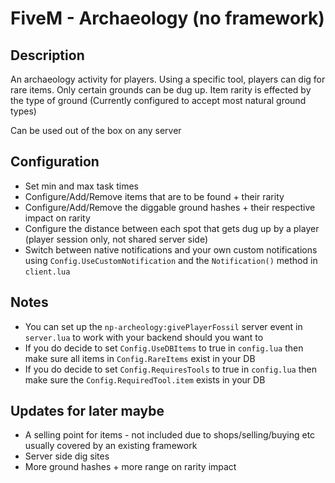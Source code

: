 # FiveM - Archaeology (no framework)
## Description
An archaeology activity for players. Using a specific tool, players can dig for rare items. Only certain grounds can be dug up. Item rarity is effected by the type of ground (Currently configured to accept most natural ground types)

Can be used out of the box on any server

## Configuration
* Set min and max task times
* Configure/Add/Remove items that are to be found + their rarity
* Configure/Add/Remove the diggable ground hashes + their respective impact on rarity
* Configure the distance between each spot that gets dug up by a player (player session only, not shared server side)
* Switch between native notifications and your own custom notifications using `Config.UseCustomNotification` and the `Notification()` method in `client.lua` 

## Notes
* You can set up the `np-archeology:givePlayerFossil` server event in `server.lua` to work with your backend should you want to
* If you do decide to set `Config.UseDBItems` to true in `config.lua` then make sure all items in `Config.RareItems` exist in your DB
* If you do decide to set `Config.RequiresTools` to true in `config.lua` then make sure the `Config.RequiredTool.item` exists in your DB

## Updates for later maybe
* A selling point for items - not included due to shops/selling/buying etc usually covered by an existing framework
* Server side dig sites
* More ground hashes + more range on rarity impact